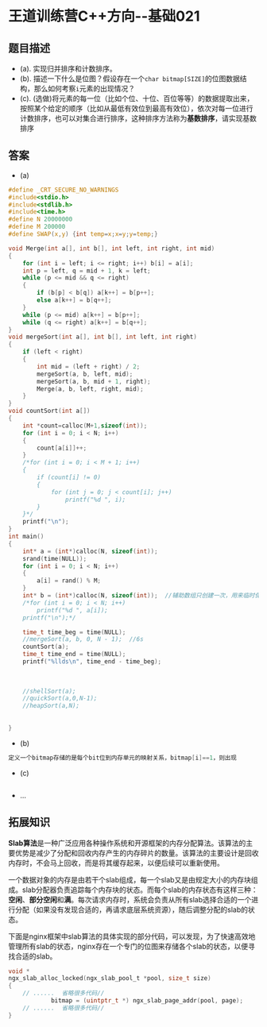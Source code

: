 # 王道训练营C++方向--基础021

## 题目描述

- (a). 实现归并排序和计数排序。
- (b). 描述一下什么是位图？假设存在一个`char bitmap[SIZE]`的位图数据结构，那么如何考察`i`元素的出现情况？
- (c). (选做)将元素的每一位（比如个位、十位、百位等等）的数据提取出来，按照某个给定的顺序（比如从最低有效位到最高有效位），依次对每一位进行计数排序，也可以对集合进行排序，这种排序方法称为**基数排序**，请实现基数排序

## 答案

- (a)

```c
#define _CRT_SECURE_NO_WARNINGS
#include<stdio.h>
#include<stdlib.h>
#include<time.h>
#define N 20000000
#define M 200000
#define SWAP(x,y) {int temp=x;x=y;y=temp;}

void Merge(int a[], int b[], int left, int right, int mid)
{
	for (int i = left; i <= right; i++) b[i] = a[i];
	int p = left, q = mid + 1, k = left;
	while (p <= mid && q <= right)
	{
		if (b[p] < b[q]) a[k++] = b[p++];
		else a[k++] = b[q++];
	}
	while (p <= mid) a[k++] = b[p++];
	while (q <= right) a[k++] = b[q++];
}
void mergeSort(int a[], int b[], int left, int right)
{
	if (left < right)
	{
		int mid = (left + right) / 2;
		mergeSort(a, b, left, mid);
		mergeSort(a, b, mid + 1, right);
		Merge(a, b, left, right, mid);
	}
}
void countSort(int a[])
{
	int *count=calloc(M+1,sizeof(int));
	for (int i = 0; i < N; i++)
	{
		count[a[i]]++;
	}
	/*for (int i = 0; i < M + 1; i++)
	{
		if (count[i] != 0)
		{
			for (int j = 0; j < count[i]; j++)
				printf("%d ", i);	
		}
	}*/
	printf("\n");
}
int main()
{
	int* a = (int*)calloc(N, sizeof(int));
	srand(time(NULL));
	for (int i = 0; i < N; i++)
	{
		a[i] = rand() % M;
	}
	int* b = (int*)calloc(N, sizeof(int));  //辅助数组只创建一次，用来临时保存a从left到right的元素
	/*for (int i = 0; i < N; i++)
		printf("%d ", a[i]);
	printf("\n");*/

	time_t time_beg = time(NULL);
	//mergeSort(a, b, 0, N - 1);  //6s
	countSort(a);
	time_t time_end = time(NULL);
	printf("%llds\n", time_end - time_beg);
	
	
	
	//shellSort(a);
	//quickSort(a,0,N-1);
	//heapSort(a,N);	
	
	
}
```

- (b)

```c
定义一个bitmap存储的是每个bit位到内存单元的映射关系，bitmap[i]==1，则出现
```

- (c)

```c

```

- ...

## 拓展知识

**Slab算法**是一种广泛应用各种操作系统和开源框架的内存分配算法。该算法的主要优势是减少了分配和回收内存产生的内存碎片的数量。该算法的主要设计是回收内存时，不会马上回收，而是将其缓存起来，以便后续可以重新使用。

一个数据对象的内存是由若干个slab组成，每一个slab又是由规定大小的内存块组成。slab分配器负责追踪每个内存块的状态。而每个slab的内存状态有这样三种：**空闲**、**部分空闲**和**满**。每次请求内存时，系统会负责从所有slab选择合适的一个进行分配（如果没有发现合适的，再请求底层系统资源），随后调整分配的slab的状态。

下面是nginx框架中slab算法的具体实现的部分代码，可以发现，为了快速高效地管理所有slab的状态，nginx存在一个专门的位图来存储各个slab的状态，以便寻找合适的slab。

```c
void *
ngx_slab_alloc_locked(ngx_slab_pool_t *pool, size_t size)
{
	// ......  省略很多代码// 
            bitmap = (uintptr_t *) ngx_slab_page_addr(pool, page);
	// ......  省略很多代码//
}

```



